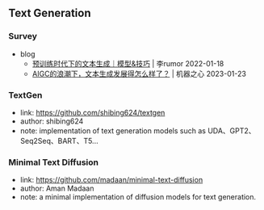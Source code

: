 ## **Text Generation**

### Survey
  * blog
    - [预训练时代下的文本生成｜模型&技巧](https://mp.weixin.qq.com/s/JSlz-FOogp0As2aH3EsdhA) | 李rumor 2022-01-18
    - [AIGC的浪潮下，文本生成发展得怎么样了？](https://mp.weixin.qq.com/s/yt53Q0avdiqd-F5bmd5vXw) | 机器之心 2023-01-23

### TextGen
  * link: https://github.com/shibing624/textgen
  * author: shibing624
  * note: implementation of text generation models such as UDA、GPT2、Seq2Seq、BART、T5...

### Minimal Text Diffusion
  * link: https://github.com/madaan/minimal-text-diffusion
  * author: Aman Madaan
  * note: a minimal implementation of diffusion models for text generation.
